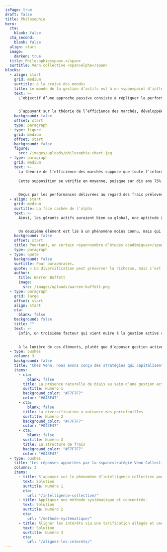 ```yaml
---
isPage: true
draft: false
title: Philosophie
hero:
  cta:
    blank: false
  cta_second:
    blank: false
  align: start
  image:
    darken: true
  title: Philosophie<span>.</span>
  surtitle: Venn collective <span>alpha</span>
blocks:
  - align: start
    grid: medium
    surtitle: à la croisé des mondes
    title: Le monde de la gestion d’actifs est à un <span>point d’inflexion</span>. Difficile aujourd’hui de fermer les yeux sur <span>l’essor de la gestion passive</span>. Certains vont même jusqu'à imaginer la disparition prochaine de la <span>gestion active…</span>
    text: >-
      L’objectif d’une approche passive consiste à répliquer la performance des grands indices de marché, sans tenir compte des fondamentaux et de la valorisation des sous-jacents composants les dits indices. Elle se retrouve ainsi en opposition avec la gestion active ‘traditionnelle’ qui vise à faire mieux que les indices de marché par le biais de stratégies d’allocation d’actifs ou de sélection de titres.


      S’appuyant sur la théorie de l’efficience des marchés, développée dans les années 70 par l’économiste E. Fama et sur les travaux de Jack Bogle, fondateur de Vanguard, la gestion passive gagne des parts de marchés depuis près de vingt ans, au point que les encours s’y rattachant représentent désormais la majorité du secteur. 
    background: false
    offset: start
    type: paragraph
  - type: figure
    grid: medium
    offset: start
    background: false
    figure:
      src: /images/uploads/philosophie-chart.jpg
  - type: paragraph
    grid: medium
    text: >-
      La théorie de l’efficience des marchés suppose que toute l’information disponible est immédiatement intégrée par les marchés financiers et reflétée dans les cours du titre sous-jacent. Selon cette hypothèse, il serait donc impossible de ‘battre le Marché’ comme cherchent à le faire les gérants actifs…\
      
      Cette supposition se vérifie en moyenne, puisque sur dix ans 75% à 90% des gérants actifs sous-performent face à un fonds passif. 

      
      Déçus par les performances délivrées au regard des frais prélevés, les investisseurs se sont détournés de la gestion active et c’est ainsi que peu à peu la gestion passive s’est imposée au sein du paysage de l’offre d’épargne.
  - align: start
    grid: medium
    surtitle: La face cachée de l’alpha
    text: >-
      Ainsi, les gérants actifs auraient bien au global, une aptitude à la sélection de titres, mais cela ne se reflèterait pas dans les performances nettes des fonds. La minorité qui bat les indices ne serait donc en réalité que la partie émergée de l’iceberg... ? Quelles sont les raisons structurelles qui viennent diluer, voire annihiler la capacité de création de valeur de la gestion active ? La première entrave évidente - et quantifiable par tous - réside dans les frais de gestion, parfois prohibitifs, qui viennent naturellement ronger la surperformance générée par ces gérants de portefeuille. 


      Un deuxième élément est lié à un phénomène moins connu, mais qui peut être également très néfaste : la diversification à outrance des portefeuilles... Les américains surnomment ce phénomène la deworstification (traduction approximative : « dispersification »). Il s’explique par plusieurs facteurs de pression, externes ou internes :  la réglementation ; le gérant qui souhaite limiter sa singularité face aux concurrents, aux indices de marché, pilotant ainsi son risque de ‘carrière’ ; le contrôle des risques qui imposent des limites de tracking-error…  Or il est démontré que l’idée incrémentale est souvent moins bonne, venant ainsi diluer l’alpha des plus fortes convictions…
    background: false
    offset: start
    title: Pourtant, un certain <span>nombre d’études académiques</span> sont venues démontrer qu’il existait bien un alpha fondamental.
    type: paragraph
  - type: quote
    background: false
    surtitle: Pour paraphraser…
    quote: « La diversification peut préserver la richesse, mais c’est <span>la concentration qui la construit ».</span>
    author:
      title: Warren Buffett
      image:
        src: /images/uploads/warren-buffett.png
  - type: paragraph
    grid: large
    offset: start
    align: start
    cta:
      blank: false
    background: false
    title: ""
    text: >-
      Enfin, un troisième facteur qui vient nuire à la gestion active réside dans les bais cognitifs que chaque individu porte en lui : ancrage, confirmation, autocomplaisance, aversion aux pertes… La finance comportementale explique très clairement comment le gérant est souvent son propre ennemi.
      

      à la lumière de ces éléments, plutôt que d’opposer gestion active et gestion passive, une troisième voie peut-elle être envisagée ?
  - type: pushes
    column: 3
    background: false
    title: "Chez Venn, nous avons conçu des stratégies qui capitalisent sur le bien-fondé de l’investissement fondamental, tout en cherchant à neutraliser les éléments destructeurs évoqués, <span>à savoir :</span>"
    items:
      - cta:
          blank: false
        title: La présence naturelle de biais au sein d’une gestion active.
        surtitle: Numéro 1
        background_color: "#F7F7F7"
        color: "#043F47"
      - cta:
          blank: false
        title: La diversification à outrance des portefeuilles
        surtitle: Numéro 2
        background_color: "#F7F7F7"
        color: "#043F47"
      - cta:
          blank: false
        surtitle: Numéro 3
        title: La structure de frais
        background_color: "#F7F7F7"
        color: "#043F47"
  - type: pushes
    title: "Les réponses apportées par la <span>stratégie Venn Collective Alpha</span> consiste ainsi à :"
    columns: 3
    items:
      - title: S’appuyer sur le phénomène d’intelligence collective pour « débiaiser » la gestion active.
        text: Solution
        surtitle: Numéro 1
        cta:
          url: "/intelligence-collective/"
      - title: Appliquer une méthode systématique et concentrée.
        text: Solution
        surtitle: Numéro 2
        cta:
          url: "/methode-systematique/"
      - title: Aligner les intérêts via une tarification allégée et une transparence totale.
        text: Solution
        surtitle: Numéro 3
        cta:
          url: "/aligner-les-interets/"
---
```

